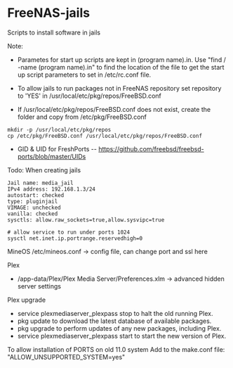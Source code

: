 # FreeNAS-jails
Scripts to install software in jails

Note: 
* Parametes for start up scripts are kept in (program name).in.  Use "find / -name (program name).in" to find the location of the file to get the start up script parameters to set in /etc/rc.conf file.

* To allow jails to run packages not in FreeNAS repository set repository to 'YES' in
/usr/local/etc/pkg/repos/FreeBSD.conf 
* If /usr/local/etc/pkg/repos/FreeBSD.conf does not exist, create the folder and copy from /etc/pkg/FreeBSD.conf
```
mkdir -p /usr/local/etc/pkg/repos
cp /etc/pkg/FreeBSD.conf /usr/local/etc/pkg/repos/FreeBSD.conf
```

* GID & UID for FreshPorts -- https://github.com/freebsd/freebsd-ports/blob/master/UIDs


Todo:  When creating jails

```
Jail name: media_jail
IPv4 address: 192.168.1.3/24
autostart: checked
type: pluginjail
VIMAGE: unchecked
vanilla: checked
sysctls: allow.raw_sockets=true,allow.sysvipc=true

# allow service to run under ports 1024
sysctl net.inet.ip.portrange.reservedhigh=0
```

MineOS
/etc/mineos.conf -> config file, can change port and ssl here


Plex
* /app-data/Plex/Plex Media Server/Preferences.xlm -> advanced hidden server settings

Plex upgrade
 * service plexmediaserver_plexpass stop to halt the old running Plex.
 * pkg update to download the latest database of available packages.
 * pkg upgrade to perform updates of any new packages, including Plex.
 * service plexmediaserver_plexpass start to start the new version of Plex.

To allow installation of PORTS on old 11.0 system
Add to the make.conf file: 
"ALLOW_UNSUPPORTED_SYSTEM=yes"
